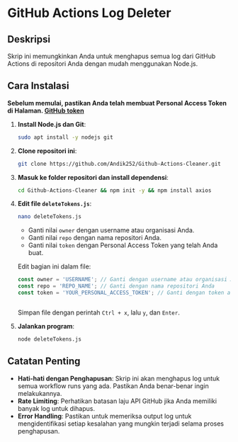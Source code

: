 # GitHub Actions Log Deleter

## Deskripsi
Skrip ini memungkinkan Anda untuk menghapus semua log dari GitHub Actions di repositori Anda dengan mudah menggunakan Node.js.

## Cara Instalasi

**Sebelum memulai, pastikan Anda telah membuat Personal Access Token di 
Halaman. [GitHub token](https://github.com/settings/tokens)**

1. **Install Node.js dan Git**:
   ```bash
   sudo apt install -y nodejs git
   ```

2. **Clone repositori ini**:
   ```bash
   git clone https://github.com/Andik252/Github-Actions-Cleaner.git
   ```

3. **Masuk ke folder repositori dan install dependensi**:
   ```bash
   cd Github-Actions-Cleaner && npm init -y && npm install axios
   ```

4. **Edit file `deleteTokens.js`**:
   ```bash
   nano deleteTokens.js
   ```
   
   - Ganti nilai `owner` dengan username atau organisasi Anda.
   - Ganti nilai `repo` dengan nama repositori Anda.
   - Ganti nilai `token` dengan Personal Access Token yang telah Anda buat.

   Edit bagian ini dalam file:
   ```javascript
   const owner = 'USERNAME'; // Ganti dengan username atau organisasi Anda
   const repo = 'REPO_NAME'; // Ganti dengan nama repositori Anda
   const token = 'YOUR_PERSONAL_ACCESS_TOKEN'; // Ganti dengan token akses pribadi Anda



   ```
   Simpan file dengan perintah `Ctrl + x`, lalu `y`, dan `Enter`.

5. **Jalankan program**:
   ```bash
   node deleteTokens.js
   ```

## Catatan Penting
- **Hati-hati dengan Penghapusan**: Skrip ini akan menghapus log untuk semua workflow runs yang ada. Pastikan Anda benar-benar ingin melakukannya.
- **Rate Limiting**: Perhatikan batasan laju API GitHub jika Anda memiliki banyak log untuk dihapus.
- **Error Handling**: Pastikan untuk memeriksa output log untuk mengidentifikasi setiap kesalahan yang mungkin terjadi selama proses penghapusan.
